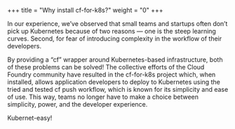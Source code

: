 +++
title = "Why install cf-for-k8s?"
weight = "0"
+++

In our experience, we’ve observed that small teams and startups often don’t pick up Kubernetes because of two reasons — one is the steep learning curves. Second, for fear of introducing complexity in the workflow of their developers.

By providing a “cf” wrapper around Kubernetes-based infrastructure, both of these problems can be solved! The collective efforts of the Cloud Foundry community have resulted in the cf-for-k8s project which, when installed, allows application developers to deploy to Kubernetes using the tried and tested cf push workflow, which is known for its simplicity and ease of use. This way, teams no longer have to make a choice between simplicity, power, and the developer experience.

Kubernet-easy!
